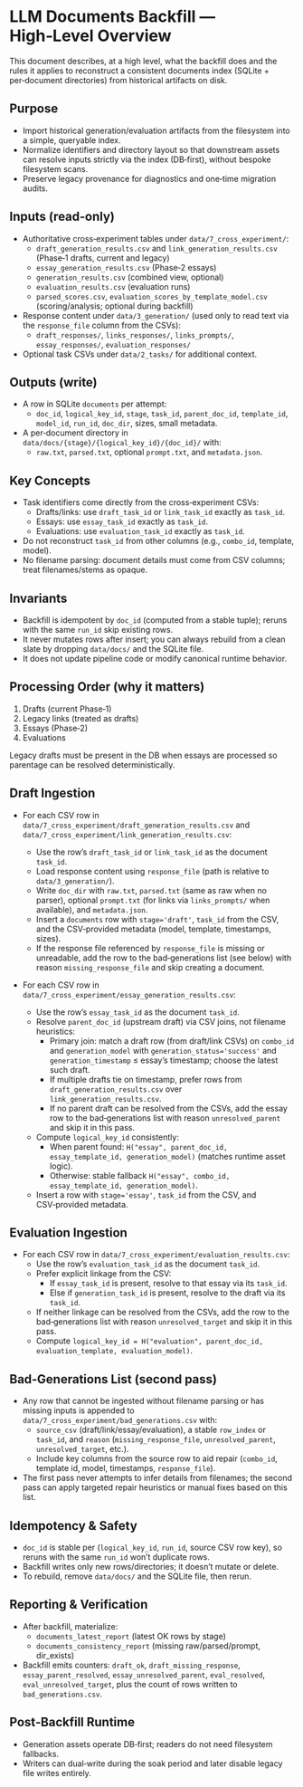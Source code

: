 # LLM Documents Backfill — High‑Level Overview

This document describes, at a high level, what the backfill does and the rules it applies to reconstruct a consistent documents index (SQLite + per‑document directories) from historical artifacts on disk.

## Purpose
- Import historical generation/evaluation artifacts from the filesystem into a simple, queryable index.
- Normalize identifiers and directory layout so that downstream assets can resolve inputs strictly via the index (DB‑first), without bespoke filesystem scans.
- Preserve legacy provenance for diagnostics and one‑time migration audits.

## Inputs (read‑only)
- Authoritative cross‑experiment tables under `data/7_cross_experiment/`:
  - `draft_generation_results.csv` and `link_generation_results.csv` (Phase‑1 drafts, current and legacy)
  - `essay_generation_results.csv` (Phase‑2 essays)
  - `generation_results.csv` (combined view, optional)
  - `evaluation_results.csv` (evaluation runs)
  - `parsed_scores.csv`, `evaluation_scores_by_template_model.csv` (scoring/analysis; optional during backfill)
- Response content under `data/3_generation/` (used only to read text via the `response_file` column from the CSVs):
  - `draft_responses/`, `links_responses/`, `links_prompts/`, `essay_responses/`, `evaluation_responses/`
- Optional task CSVs under `data/2_tasks/` for additional context.

## Outputs (write)
- A row in SQLite `documents` per attempt:
  - `doc_id`, `logical_key_id`, `stage`, `task_id`, `parent_doc_id`, `template_id`, `model_id`, `run_id`, `doc_dir`, sizes, small metadata.
- A per‑document directory in `data/docs/{stage}/{logical_key_id}/{doc_id}/` with:
  - `raw.txt`, `parsed.txt`, optional `prompt.txt`, and `metadata.json`.

## Key Concepts
- Task identifiers come directly from the cross‑experiment CSVs:
  - Drafts/links: use `draft_task_id` or `link_task_id` exactly as `task_id`.
  - Essays: use `essay_task_id` exactly as `task_id`.
  - Evaluations: use `evaluation_task_id` exactly as `task_id`.
- Do not reconstruct `task_id` from other columns (e.g., `combo_id`, template, model).
- No filename parsing: document details must come from CSV columns; treat filenames/stems as opaque.

## Invariants
- Backfill is idempotent by `doc_id` (computed from a stable tuple); reruns with the same `run_id` skip existing rows.
- It never mutates rows after insert; you can always rebuild from a clean slate by dropping `data/docs/` and the SQLite file.
- It does not update pipeline code or modify canonical runtime behavior.

## Processing Order (why it matters)
1) Drafts (current Phase‑1)
2) Legacy links (treated as drafts)
3) Essays (Phase‑2)
4) Evaluations

Legacy drafts must be present in the DB when essays are processed so parentage can be resolved deterministically.

## Draft Ingestion
- For each CSV row in `data/7_cross_experiment/draft_generation_results.csv` and `data/7_cross_experiment/link_generation_results.csv`:
  - Use the row’s `draft_task_id` or `link_task_id` as the document `task_id`.
  - Load response content using `response_file` (path is relative to `data/3_generation/`).
  - Write `doc_dir` with `raw.txt`, `parsed.txt` (same as raw when no parser), optional `prompt.txt` (for links via `links_prompts/` when available), and `metadata.json`.
  - Insert a `documents` row with `stage='draft'`, `task_id` from the CSV, and the CSV‑provided metadata (model, template, timestamps, sizes).
  - If the response file referenced by `response_file` is missing or unreadable, add the row to the bad‑generations list (see below) with reason `missing_response_file` and skip creating a document.

- For each CSV row in `data/7_cross_experiment/essay_generation_results.csv`:
  - Use the row’s `essay_task_id` as the document `task_id`.
  - Resolve `parent_doc_id` (upstream draft) via CSV joins, not filename heuristics:
    - Primary join: match a draft row (from draft/link CSVs) on `combo_id` and `generation_model` with `generation_status='success'` and `generation_timestamp` ≤ essay’s timestamp; choose the latest such draft.
    - If multiple drafts tie on timestamp, prefer rows from `draft_generation_results.csv` over `link_generation_results.csv`.
    - If no parent draft can be resolved from the CSVs, add the essay row to the bad‑generations list with reason `unresolved_parent` and skip it in this pass.
  - Compute `logical_key_id` consistently:
    - When parent found: `H("essay", parent_doc_id, essay_template_id, generation_model)` (matches runtime asset logic).
    - Otherwise: stable fallback `H("essay", combo_id, essay_template_id, generation_model)`.
  - Insert a row with `stage='essay'`, `task_id` from the CSV, and CSV‑provided metadata.

## Evaluation Ingestion
- For each CSV row in `data/7_cross_experiment/evaluation_results.csv`:
  - Use the row’s `evaluation_task_id` as the document `task_id`.
  - Prefer explicit linkage from the CSV:
    - If `essay_task_id` is present, resolve to that essay via its `task_id`.
    - Else if `generation_task_id` is present, resolve to the draft via its `task_id`.
  - If neither linkage can be resolved from the CSVs, add the row to the bad‑generations list with reason `unresolved_target` and skip it in this pass.
  - Compute `logical_key_id = H("evaluation", parent_doc_id, evaluation_template, evaluation_model)`.

## Bad‑Generations List (second pass)
- Any row that cannot be ingested without filename parsing or has missing inputs is appended to `data/7_cross_experiment/bad_generations.csv` with:
  - `source_csv` (draft/link/essay/evaluation), a stable `row_index` or `task_id`, and `reason` (`missing_response_file`, `unresolved_parent`, `unresolved_target`, etc.).
  - Include key columns from the source row to aid repair (`combo_id`, template id, model, timestamps, `response_file`).
- The first pass never attempts to infer details from filenames; the second pass can apply targeted repair heuristics or manual fixes based on this list.



## Idempotency & Safety
- `doc_id` is stable per (`logical_key_id`, `run_id`, source CSV row key), so reruns with the same `run_id` won’t duplicate rows.
- Backfill writes only new rows/directories; it doesn’t mutate or delete.
- To rebuild, remove `data/docs/` and the SQLite file, then rerun.

## Reporting & Verification
- After backfill, materialize:
  - `documents_latest_report` (latest OK rows by stage)
  - `documents_consistency_report` (missing raw/parsed/prompt, dir_exists)
- Backfill emits counters: `draft_ok`, `draft_missing_response`, `essay_parent_resolved`, `essay_unresolved_parent`, `eval_resolved`, `eval_unresolved_target`, plus the count of rows written to `bad_generations.csv`.

## Post‑Backfill Runtime
- Generation assets operate DB‑first; readers do not need filesystem fallbacks.
- Writers can dual‑write during the soak period and later disable legacy file writes entirely.
